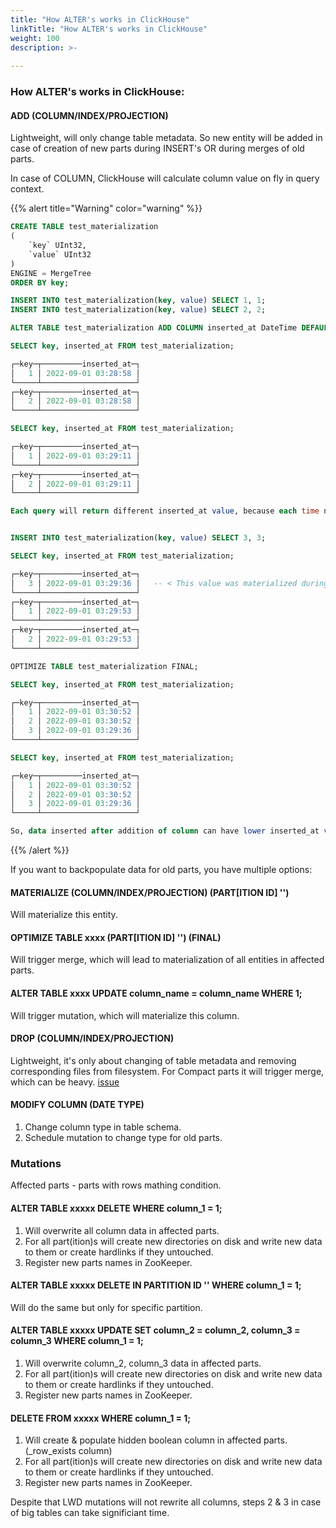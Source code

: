 ```yaml
---
title: "How ALTER's works in ClickHouse"
linkTitle: "How ALTER's works in ClickHouse"
weight: 100
description: >-
     
---
```


### How ALTER's works in ClickHouse:

#### ADD (COLUMN/INDEX/PROJECTION)

Lightweight, will only change table metadata.
So new entity will be added in case of creation of new parts during INSERT's OR during merges of old parts.

In case of COLUMN, ClickHouse will calculate column value on fly in query context.

{{% alert title="Warning" color="warning" %}}

```sql
CREATE TABLE test_materialization
(
    `key` UInt32,
    `value` UInt32
)
ENGINE = MergeTree
ORDER BY key;

INSERT INTO test_materialization(key, value) SELECT 1, 1;
INSERT INTO test_materialization(key, value) SELECT 2, 2;

ALTER TABLE test_materialization ADD COLUMN inserted_at DateTime DEFAULT now();

SELECT key, inserted_at FROM test_materialization;

┌─key─┬─────────inserted_at─┐
│   1 │ 2022-09-01 03:28:58 │
└─────┴─────────────────────┘
┌─key─┬─────────inserted_at─┐
│   2 │ 2022-09-01 03:28:58 │
└─────┴─────────────────────┘

SELECT key, inserted_at FROM test_materialization;

┌─key─┬─────────inserted_at─┐
│   1 │ 2022-09-01 03:29:11 │
└─────┴─────────────────────┘
┌─key─┬─────────inserted_at─┐
│   2 │ 2022-09-01 03:29:11 │
└─────┴─────────────────────┘

Each query will return different inserted_at value, because each time now() function being executed. 


INSERT INTO test_materialization(key, value) SELECT 3, 3;

SELECT key, inserted_at FROM test_materialization;

┌─key─┬─────────inserted_at─┐
│   3 │ 2022-09-01 03:29:36 │   -- < This value was materialized during ingestion, that's why it's smaller than value for keys 1 & 2
└─────┴─────────────────────┘
┌─key─┬─────────inserted_at─┐
│   1 │ 2022-09-01 03:29:53 │
└─────┴─────────────────────┘
┌─key─┬─────────inserted_at─┐
│   2 │ 2022-09-01 03:29:53 │
└─────┴─────────────────────┘

OPTIMIZE TABLE test_materialization FINAL;

SELECT key, inserted_at FROM test_materialization;

┌─key─┬─────────inserted_at─┐
│   1 │ 2022-09-01 03:30:52 │
│   2 │ 2022-09-01 03:30:52 │
│   3 │ 2022-09-01 03:29:36 │
└─────┴─────────────────────┘

SELECT key, inserted_at FROM test_materialization;

┌─key─┬─────────inserted_at─┐
│   1 │ 2022-09-01 03:30:52 │
│   2 │ 2022-09-01 03:30:52 │
│   3 │ 2022-09-01 03:29:36 │
└─────┴─────────────────────┘

So, data inserted after addition of column can have lower inserted_at value then old data without materialization.

```

{{% /alert %}}

If you want to backpopulate data for old parts, you have multiple options:

#### MATERIALIZE (COLUMN/INDEX/PROJECTION) (PART[ITION ID] '')

Will materialize this entity.

#### OPTIMIZE TABLE xxxx (PART[ITION ID] '') (FINAL)

Will trigger merge, which will lead to materialization of all entities in affected parts.

#### ALTER TABLE xxxx UPDATE column_name = column_name WHERE 1;

Will trigger mutation, which will materialize this column.

#### DROP (COLUMN/INDEX/PROJECTION)

Lightweight, it's only about changing of table metadata and removing corresponding files from filesystem.
For Compact parts it will trigger merge, which can be heavy. [issue](https://github.com/ClickHouse/ClickHouse/issues/27502) 


#### MODIFY COLUMN (DATE TYPE) 

1. Change column type in table schema.
2. Schedule mutation to change type for old parts.


### Mutations

Affected parts - parts with rows mathing condition. 

#### ALTER TABLE xxxxx DELETE WHERE column_1 = 1;

1. Will overwrite all column data in affected parts.
2. For all part(ition)s will create new directories on disk and write new data to them or create hardlinks if they untouched.
3. Register new parts names in ZooKeeper.
   
#### ALTER TABLE xxxxx DELETE IN PARTITION ID '' WHERE column_1 = 1;

Will do the same but only for specific partition.

#### ALTER TABLE xxxxx UPDATE SET column_2 = column_2, column_3 = column_3 WHERE column_1 = 1;

1. Will overwrite column_2, column_3 data in affected parts.
2. For all part(ition)s will create new directories on disk and write new data to them or create hardlinks if they untouched.
3. Register new parts names in ZooKeeper.

#### DELETE FROM xxxxx WHERE column_1 = 1;

1. Will create & populate hidden boolean column in affected parts. (_row_exists column)
2. For all part(ition)s will create new directories on disk and write new data to them or create hardlinks if they untouched.
3. Register new parts names in ZooKeeper.

Despite that LWD mutations will not rewrite all columns, steps 2 & 3 in case of big tables can take significiant time. 

